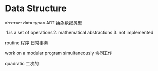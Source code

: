 # Data Structure 

abstract data types ADT 抽象数据类型

​	1.is a set of operations   2. mathematical abstractions  3. not implemented  

routine 程序 日常事务 

work on a modular program simultaneously 协同工作 

quadratic 二次的



